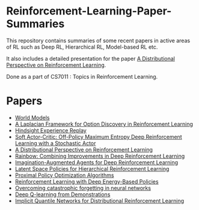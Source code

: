 # Reinforcement-Learning-Paper-Summaries
This repository contains summaries of some recent papers in active areas of RL such as Deep RL, Hierarchical RL, Model-based RL etc. 

It also includes a detailed presentation for the paper [A Distributional Perspective on Reinforcement Learning](https://arxiv.org/abs/1707.06887). 

Done as a part of CS7011 : Topics in Reinforcement Learning.

# Papers
* [World Models](https://arxiv.org/abs/1803.10122)
* [A Laplacian Framework for Option Discovery in Reinforcement Learning](https://arxiv.org/abs/1703.00956)
* [Hindsight Experience Replay](https://arxiv.org/abs/1707.01495)
* [Soft Actor-Critic: Off-Policy Maximum Entropy Deep Reinforcement Learning with a Stochastic Actor](https://arxiv.org/abs/1801.01290)
* [A Distributional Perspective on Reinforcement Learning](https://arxiv.org/abs/1707.06887)
* [Rainbow: Combining Improvements in Deep Reinforcement Learning](https://arxiv.org/abs/1710.02298)
* [Imagination-Augmented Agents for Deep Reinforcement Learning](https://arxiv.org/abs/1707.06203)
* [Latent Space Policies for Hierarchical Reinforcement Learning](https://arxiv.org/abs/1804.02808)
* [Proximal Policy Optimization Algorithms](https://arxiv.org/abs/1707.06347)
* [Reinforcement Learning with Deep Energy-Based Policies](https://arxiv.org/abs/1702.08165)
* [Overcoming catastrophic forgetting in neural networks](https://arxiv.org/abs/1612.00796)
* [Deep Q-learning from Demonstrations](https://arxiv.org/abs/1704.03732)
* [Implicit Quantile Networks for Distributional Reinforcement Learning](https://arxiv.org/abs/1806.06923)
